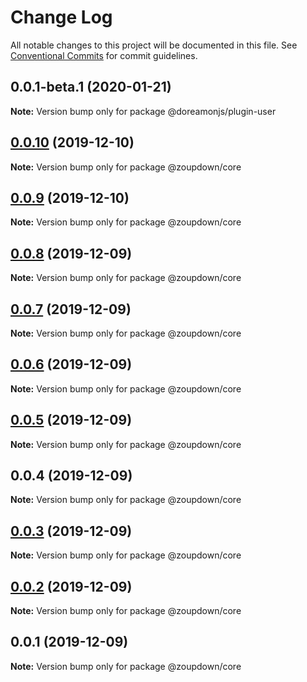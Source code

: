 # Change Log

All notable changes to this project will be documented in this file.
See [Conventional Commits](https://conventionalcommits.org) for commit guidelines.

## 0.0.1-beta.1 (2020-01-21)

**Note:** Version bump only for package @doreamonjs/plugin-user





## [0.0.10](https://github.com/zcorky/zodash/compare/v0.0.9...v0.0.10) (2019-12-10)

**Note:** Version bump only for package @zoupdown/core





## [0.0.9](https://github.com/zcorky/zodash/compare/v0.0.8...v0.0.9) (2019-12-10)

**Note:** Version bump only for package @zoupdown/core





## [0.0.8](https://github.com/zcorky/zodash/compare/v0.0.7...v0.0.8) (2019-12-09)

**Note:** Version bump only for package @zoupdown/core





## [0.0.7](https://github.com/zcorky/zodash/compare/v0.0.6...v0.0.7) (2019-12-09)

**Note:** Version bump only for package @zoupdown/core





## [0.0.6](https://github.com/zcorky/zodash/compare/v0.0.5...v0.0.6) (2019-12-09)

**Note:** Version bump only for package @zoupdown/core





## [0.0.5](https://github.com/zcorky/zodash/compare/v0.0.4...v0.0.5) (2019-12-09)

**Note:** Version bump only for package @zoupdown/core





## 0.0.4 (2019-12-09)

**Note:** Version bump only for package @zoupdown/core





## [0.0.3](https://github.com/zcorky/zodash/compare/v0.0.2...v0.0.3) (2019-12-09)

**Note:** Version bump only for package @zoupdown/core





## [0.0.2](https://github.com/zcorky/zodash/compare/v0.0.1...v0.0.2) (2019-12-09)

**Note:** Version bump only for package @zoupdown/core





## 0.0.1 (2019-12-09)

**Note:** Version bump only for package @zoupdown/core

